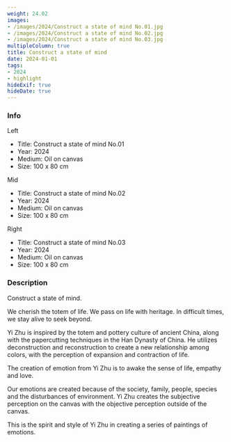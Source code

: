 ```yaml
---
weight: 24.02
images:
- /images/2024/Construct a state of mind No.01.jpg
- /images/2024/Construct a state of mind No.02.jpg
- /images/2024/Construct a state of mind No.03.jpg
multipleColumn: true
title: Construct a state of mind
date: 2024-01-01
tags:
- 2024
- highlight
hideExif: true
hideDate: true
---
```


### Info

Left
- Title: Construct a state of mind No.01
- Year: 2024
- Medium: Oil on canvas
- Size: 100 x 80 cm

Mid
- Title: Construct a state of mind No.02
- Year: 2024
- Medium: Oil on canvas
- Size: 100 x 80 cm

Right
- Title: Construct a state of mind No.03
- Year: 2024
- Medium: Oil on canvas
- Size: 100 x 80 cm

### Description

Construct a state of mind.

We cherish the totem of life. We pass on life with heritage. In difficult times, we 
stay alive to seek beyond.

Yi Zhu is inspired by the totem and pottery culture of ancient China, along with 
the papercutting techniques in the Han Dynasty of China. He utilizes deconstruction 
and reconstruction to create a new relationship among colors, with the perception of
 expansion and contraction of life.

The creation of emotion from Yi Zhu is to awake the sense of life, empathy and love.

Our emotions are created because of the society, family, people, species and the 
disturbances of environment. Yi Zhu creates the subjective perception on the canvas 
with the objective perception outside of the canvas.

This is the spirit and style of Yi Zhu in creating a series of paintings of emotions.
